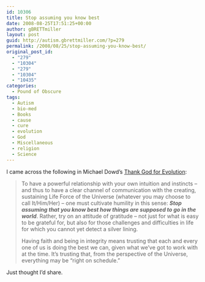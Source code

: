 ```yaml
---
id: 10306
title: Stop assuming you know best
date: 2008-08-25T17:51:25+00:00
author: gBRETTmiller
layout: post
guid: http://autism.gbrettmiller.com/?p=279
permalink: /2008/08/25/stop-assuming-you-know-best/
original_post_id:
  - "279"
  - "10304"
  - "279"
  - "10304"
  - "10435"
categories:
  - Pound of Obscure
tags:
  - Autism
  - bio-med
  - Books
  - cause
  - cure
  - evolution
  - God
  - Miscellaneous
  - religion
  - Science
---
```

I came across the following in Michael Dowd&#8217;s [Thank God for Evolution](http://www.thankgodforevolution.com/):

> To have a powerful relationship with your own intuition and instincts &#8211; and thus to have a clear channel of communication with the creating, sustaining Life Force of the Universe (whatever you may choose to call It/Him/Her) &#8211; one must cultivate humility in this sense: **_Stop assuming that you know best how things are supposed to go in the world_**. Rather, try on an attitude of gratitude &#8211; not just for what is easy to be grateful for, but also for those challenges and difficulties in life for which you cannot yet detect a silver lining.
> 
> Having faith and being in integrity means trusting that each and every one of us is doing the best we can, given what we&#8217;ve got to work with at the time. It&#8217;s trusting that, from the perspective of the Universe, everything may be &#8220;right on schedule.&#8221;

Just thought I&#8217;d share.